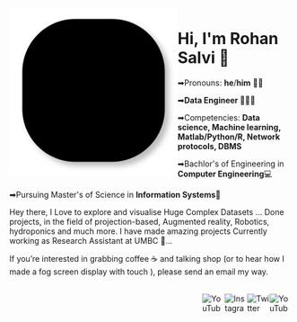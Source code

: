 <br />

<img src="lines.svg" align="left" width="300" />


# Hi, I'm Rohan Salvi 👋
➡Pronouns: **he**/**him** 👨‍🚀

➡**Data Engineer 👨🏻‍💻**

➡Competencies: **Data science, Machine learning, Matlab/Python/R, Network protocols, DBMS**

➡Bachlor's of Engineering in **Computer Engineering**💻

➡Pursuing Master's of Science in **Information Systems**💾


Hey there, I Love to explore and visualise Huge Complex Datasets ...
Done projects, in the field of projection-based, Augmented reality, Robotics, hydroponics and much more.
I have made amazing projects
Currently working as Research Assistant at UMBC 🐾...


If you’re interested in grabbing coffee ☕️ and talking shop (or to hear how I made a fog screen display with touch ), please send an email my way.
<br />


<br />

<a href="https://www.youtube.com/channel/UCX8dtHT7owIgg3JzTff1OBg/">
    <img src="https://imgur.com/PMRCsrH.png" align="right" width="40" height="40" alt="YouTube" >
</a>

<a href="https://twitter.com/C4Nuke">
    <img src="https://imgur.com/6UKZXAM.png" align="right" width="40" height="40" alt="Twitter"  >
</a>

<a href="https://www.instagram.com/salvi_rohan_/">
    <img src="https://i.imgur.com/OWdUupI.png" align="right" width="40" height="40" alt="Instagram" >
</a>

<a href="https://www.linkedin.com/in/rohan-salvi-17483a143/">
    <img src="https://i.imgur.com/Vahbdkj.png" align="right" width="40" height="40" alt="YouTube" >
  </a>
